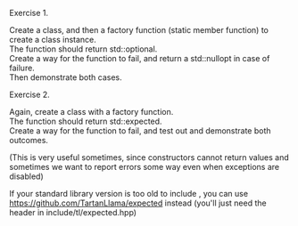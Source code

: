 Exercise 1.

Create a class, and then a factory function (static member function) to create a class instance.  
The function should return std::optional.  
Create a way for the function to fail, and return a std::nullopt in case of failure.  
Then demonstrate both cases.

 

Exercise 2.

Again, create a class with a factory function.  
The function should return std::expected.  
Create a way for the function to fail, and test out and demonstrate both outcomes.

(This is very useful sometimes, 
since constructors cannot return values and sometimes we want to report errors some way even when exceptions are disabled)

If your standard library version is too old to include <expected>, 
you can use https://github.com/TartanLlama/expected instead
(you'll just need the header in include/tl/expected.hpp)
